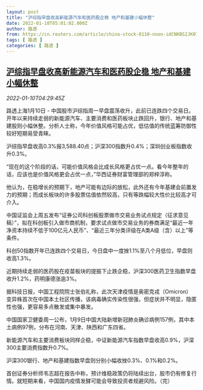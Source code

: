 ```yaml
---
layout: post
title: "沪综指早盘收高新能源汽车和医药股企稳 地产和基建小幅休整"
date: 2022-01-10T05:01:02.000Z
author: 路透
from: https://cn.reuters.com/article/china-stock-0110-noon-idCNKBS2JK070
tags: [ 路透 ]
categories: [ 路透 ]
---
```

<!--1641790862000-->
[沪综指早盘收高新能源汽车和医药股企稳 地产和基建小幅休整](https://cn.reuters.com/article/china-stock-0110-noon-idCNKBS2JK070)
------

<div>
<div><i>2022-01-10T04:29:45Z</i></div><p>路透上海1月10日 - 中国股市沪综指周一早盘震荡收升，此前已连跌四个交易日。开年以来持续走弱的新能源汽车、主要消费和医药板块止跌回升，银行、地产和基建股则小幅休整。分析人士称，今年价值风格可能占优，低估值的传统蓝筹防御性较好短期易受青睐。</p><p>沪综指早盘收高0.3%报3,588.40点；沪深300指数升0.4%；深圳创业板指数收升0.3%。</p><p>“现在的这个阶段的话，可能价值风格会比成长风格更占优一点。看今年整年的话，应该也是价值风格更会占优一点，”华西证券财富管理部的郑梓淳称。</p><p>他认为，在稳增长的预期下，地产可能有边际的放松，此外还有今年基建会前置发力的预期；而成长板块的许多股票估值依然较高，只有等跌幅较大性价比较高才可介入。</p><p>中国证监会上周五发布“证券公司科创板股票做市交易业务试点规定（征求意见稿）”，拟在科创板引入做市商机制，要求试点做市交易业务的券商满足“最近一年净资本持续不低于100亿元人民币”、“最近三年分类评级在A类A级（含）以上”等条件。</p><p>科创50指数开年已连跌四个交易日，今日盘中一度挫1.1%至八个月低位，早盘则收高1.3%。</p><p>近期持续走弱的医药股在疫苗板块的提振下止跌企稳，沪深300医药卫生指数早盘收升1.2%，药明康德涨逾3%。 </p><p>据科技日报，中国工程院院士张伯礼称，此次天津疫情是奥密克戎（Omicron）变异株首次在中国本土社区传播，该病毒确实传染性很强，但症状并不明显，隐匿性也强，更容易多点散发或集中暴发。</p><p>中国国家卫健委周一公布，1月9日中国大陆新增新冠肺炎确诊病例157例，其中本土病例97例，分布在河南、天津、陕西和广东四省。</p><p>新能源汽车和主要消费板块同样企稳，中证新能源汽车指数早盘收高0.9%，沪深300主要消费指数升0.7%。</p><p>沪深300银行、地产和基建指数早盘则分别小幅收挫0.3%、0.1%和0.2%。</p><p>首创证券分析师韦志超在报告中称，预计维稳政策仍将陆续出台，股市仍有修复行情。就短期来看，中国国内疫情发酵可能会导致投资者规避风险。（完）</p>
</div>
